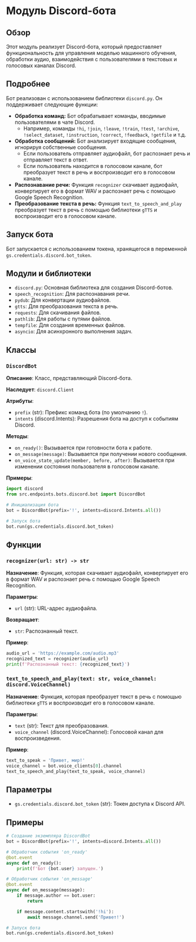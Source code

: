 # Модуль Discord-бота

## Обзор

Этот модуль реализует Discord-бота, который предоставляет функциональность для управления моделью машинного обучения, обработки аудио, 
взаимодействия с пользователями в текстовых и голосовых каналах Discord.

## Подробнее

Бот реализован с использованием библиотеки `discord.py`. 
Он  поддерживает следующие функции:

- **Обработка команд:** Бот обрабатывает команды, вводимые пользователями в чате Discord. 
  - Например, команды `!hi`, `!join`, `!leave`, `!train`, `!test`, `!archive`, `!select_dataset`, `!instruction`, 
    `!correct`, `!feedback`, `!getfile` и т.д. 
- **Обработка сообщений:** Бот анализирует входящие сообщения, игнорируя собственные сообщения. 
  - Если пользователь отправляет аудиофайл, бот распознает речь и отправляет текст в ответ. 
  - Если пользователь находится в голосовом канале, бот преобразует текст в речь и воспроизводит его в голосовом канале.
- **Распознавание речи:** Функция `recognizer` скачивает аудиофайл, конвертирует его в формат WAV и распознает речь с помощью Google Speech Recognition.
- **Преобразование текста в речь:** Функция `text_to_speech_and_play` преобразует текст в речь с помощью библиотеки `gTTS` и воспроизводит его в голосовом канале.

## Запуск бота

Бот запускается с использованием токена, хранящегося в переменной `gs.credentials.discord.bot_token`.

## Модули и библиотеки

- `discord.py`: Основная библиотека для создания Discord-ботов.
- `speech_recognition`: Для распознавания речи.
- `pydub`: Для конвертации аудиофайлов.
- `gtts`: Для преобразования текста в речь.
- `requests`: Для скачивания файлов.
- `pathlib`: Для работы с путями файлов.
- `tempfile`: Для создания временных файлов.
- `asyncio`: Для асинхронного выполнения задач.

## Классы

### `DiscordBot`

**Описание**: Класс, представляющий Discord-бота. 

**Наследует**: `discord.Client`

**Атрибуты**:

- `prefix` (str): Префикс команд бота (по умолчанию `!`).
- `intents` (discord.Intents): Разрешения бота на доступ к событиям Discord. 

**Методы**:

- `on_ready()`: Вызывается при готовности бота к работе.
- `on_message(message)`: Вызывается при получении нового сообщения.
- `on_voice_state_update(member, before, after)`: Вызывается при изменении состояния пользователя в голосовом канале.

**Примеры**:

```python
import discord
from src.endpoints.bots.discord.bot import DiscordBot

# Инициализация бота
bot = DiscordBot(prefix='!', intents=discord.Intents.all())

# Запуск бота
bot.run(gs.credentials.discord.bot_token)
```

## Функции

### `recognizer(url: str) -> str`

**Назначение**: Функция, которая скачивает аудиофайл, конвертирует его в формат WAV и распознает речь с помощью Google Speech Recognition.

**Параметры**:

- `url` (str): URL-адрес аудиофайла.

**Возвращает**:

- `str`: Распознанный текст.

**Пример**:

```python
audio_url = 'https://example.com/audio.mp3'
recognized_text = recognizer(audio_url)
print(f'Распознанный текст: {recognized_text}')
```

### `text_to_speech_and_play(text: str, voice_channel: discord.VoiceChannel)`

**Назначение**: Функция, которая преобразует текст в речь с помощью библиотеки `gTTS` и воспроизводит его в голосовом канале.

**Параметры**:

- `text` (str): Текст для преобразования.
- `voice_channel` (discord.VoiceChannel): Голосовой канал для воспроизведения.

**Пример**:

```python
text_to_speak = 'Привет, мир!'
voice_channel = bot.voice_clients[0].channel
text_to_speech_and_play(text_to_speak, voice_channel)
```

## Параметры

- `gs.credentials.discord.bot_token` (str): Токен доступа к Discord API.

## Примеры

```python
# Создание экземпляра DiscordBot
bot = DiscordBot(prefix='!', intents=discord.Intents.all())

# Обработчик события 'on_ready'
@bot.event
async def on_ready():
    print(f'Бот {bot.user} запущен.')

# Обработчик события 'on_message'
@bot.event
async def on_message(message):
    if message.author == bot.user:
        return

    if message.content.startswith('!hi'):
        await message.channel.send('Привет!')

# Запуск бота
bot.run(gs.credentials.discord.bot_token)
```